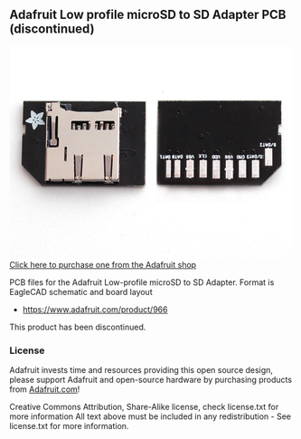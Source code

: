 ## Adafruit Low profile microSD to SD Adapter PCB (discontinued)
<a href="http://www.adafruit.com/products/966"><img src="assets/image.jpg?raw=true" width="500px"><br/>
Click here to purchase one from the Adafruit shop
</a>

PCB files for the Adafruit Low-profile microSD to SD Adapter. Format is EagleCAD schematic and board layout
- https://www.adafruit.com/product/966

This product has been discontinued.

### License

Adafruit invests time and resources providing this open source design, please support Adafruit and open-source hardware by purchasing products from [Adafruit.com](https://www.adafruit.com)!

Creative Commons Attribution, Share-Alike license, check license.txt for more information All text above must be included in any redistribution - 
See license.txt for more information.
